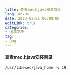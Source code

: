 ```yaml
---
title: 查看mac上java安装目录
lang: en-US
date: 2023-02-21 00:00:00
editLink: true
categories: 
- 困难冲冲
tag: 
- Bug
---
```



#### 查看mac上java安装目录

`/usr/libexec/java_home -v 19`
